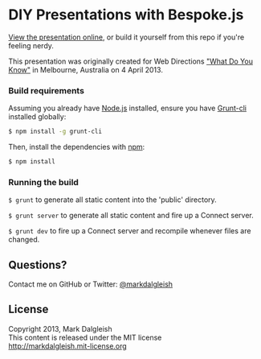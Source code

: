 # DIY Presentations with Bespoke.js

[View the presentation online](http://markdalgleish.com/presentations/bespoke.js), or build it yourself from this repo if you're feeling nerdy.

This presentation was originally created for Web Directions ["What Do You Know"](http://www.webdirections.org/blog/what-do-you-know-melbourne-wrap-up/) in Melbourne, Australia on 4 April 2013.

### Build requirements

Assuming you already have [Node.js](http://nodejs.org/) installed, ensure you have [Grunt-cli](http://gruntjs.com/) installed globally:

```bash
$ npm install -g grunt-cli
```

Then, install the dependencies with [npm](https://npmjs.org/):

```bash
$ npm install
```

### Running the build

`$ grunt` to generate all static content into the 'public' directory.

`$ grunt server` to generate all static content and fire up a Connect server.

`$ grunt dev` to fire up a Connect server and recompile whenever files are changed.

## Questions?

Contact me on GitHub or Twitter: [@markdalgleish](http://twitter.com/markdalgleish)

## License

Copyright 2013, Mark Dalgleish  
This content is released under the MIT license  
http://markdalgleish.mit-license.org